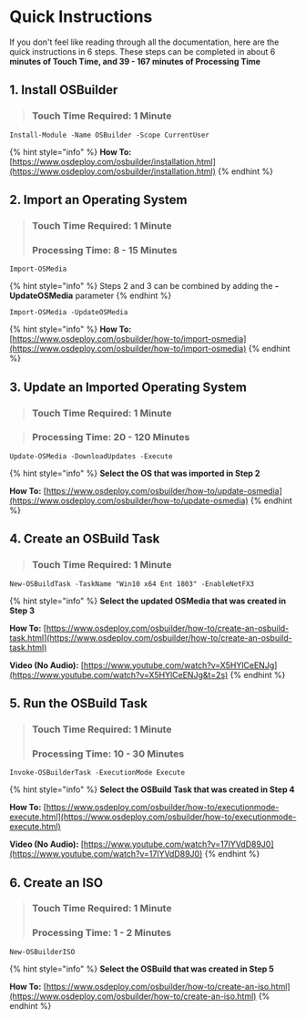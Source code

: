 # Quick Instructions

If you don't feel like reading through all the documentation, here are the quick instructions in 6 steps. These steps can be completed in about 6 **minutes of Touch Time, and 39 - 167 minutes of Processing Time**

## 1. Install OSBuilder

> ### Touch Time Required: 1 Minute

```text
Install-Module -Name OSBuilder -Scope CurrentUser
```

{% hint style="info" %}
**How To:** [https://www.osdeploy.com/osbuilder/installation.html](https://www.osdeploy.com/osbuilder/installation.html)
{% endhint %}

## 2. Import an Operating System

> ### Touch Time Required: 1 Minute
>
> ### Processing Time: 8 - 15 Minutes

```text
Import-OSMedia
```

{% hint style="info" %}
Steps 2 and 3 can be combined by adding the **-UpdateOSMedia** parameter
{% endhint %}

```text
Import-OSMedia -UpdateOSMedia
```

{% hint style="info" %}
**How To:** [https://www.osdeploy.com/osbuilder/how-to/import-osmedia](https://www.osdeploy.com/osbuilder/how-to/import-osmedia)
{% endhint %}

## 3. Update an Imported Operating System

> ### Touch Time Required: 1 Minute

> ### Processing Time: 20 - 120 Minutes

```text
Update-OSMedia -DownloadUpdates -Execute
```

{% hint style="info" %}
**Select the OS that was imported in Step 2**

**How To:** [https://www.osdeploy.com/osbuilder/how-to/update-osmedia](https://www.osdeploy.com/osbuilder/how-to/update-osmedia)
{% endhint %}

## 4. Create an OSBuild Task

> ### Touch Time Required: 1 Minute

```text
New-OSBuildTask -TaskName "Win10 x64 Ent 1803" -EnableNetFX3
```

{% hint style="info" %}
**Select the updated OSMedia that was created in Step 3**

**How To:** [https://www.osdeploy.com/osbuilder/how-to/create-an-osbuild-task.html](https://www.osdeploy.com/osbuilder/how-to/create-an-osbuild-task.html)

**Video \(No Audio\):** [https://www.youtube.com/watch?v=X5HYlCeENJg](https://www.youtube.com/watch?v=X5HYlCeENJg&t=2s)
{% endhint %}

## 5. Run the OSBuild Task

> ### Touch Time Required: 1 Minute
>
> ### Processing Time: 10 - 30 Minutes

```text
Invoke-OSBuilderTask -ExecutionMode Execute
```

{% hint style="info" %}
**Select the OSBuild Task that was created in Step 4**

**How To:** [https://www.osdeploy.com/osbuilder/how-to/executionmode-execute.html](https://www.osdeploy.com/osbuilder/how-to/executionmode-execute.html)

**Video \(No Audio\):** [https://www.youtube.com/watch?v=17lYVdD89J0](https://www.youtube.com/watch?v=17lYVdD89J0)
{% endhint %}

## 6. Create an ISO

> ### Touch Time Required: 1 Minute
>
> ### Processing Time: 1 - 2 Minutes

```text
New-OSBuilderISO
```

{% hint style="info" %}
**Select the OSBuild that was created in Step 5**

**How To:** [https://www.osdeploy.com/osbuilder/how-to/create-an-iso.html](https://www.osdeploy.com/osbuilder/how-to/create-an-iso.html)
{% endhint %}



